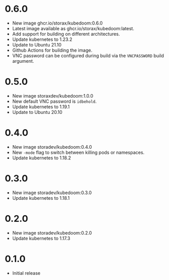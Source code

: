 # 0.6.0
* New image ghcr.io/storax/kubedoom:0.6.0
* Latest image available as ghcr.io/storax/kubedoom:latest.
* Add support for building on different architectures.
* Update kubernetes to 1.23.2
* Update to Ubuntu 21.10
* Github Actions for building the image.
* VNC password can be configured during build via the `VNCPASSWORD` build argument.

# 0.5.0

* New image storaxdev/kubedoom:1.0.0
* New default VNC password is `idbehold`. 
* Update kubernetes to 1.19.1
* Update to Ubuntu 20.10

# 0.4.0

* New image storadev/kubedoom:0.4.0
* New `-mode` flag to switch between killing pods or namespaces.
* Update kubernetes to 1.18.2

# 0.3.0

* New image storadev/kubedoom:0.3.0
* Update kubernetes to 1.18.1

# 0.2.0

* New image storadev/kubedoom:0.2.0
* Update kubernetes to 1.17.3

# 0.1.0

* Initial release
